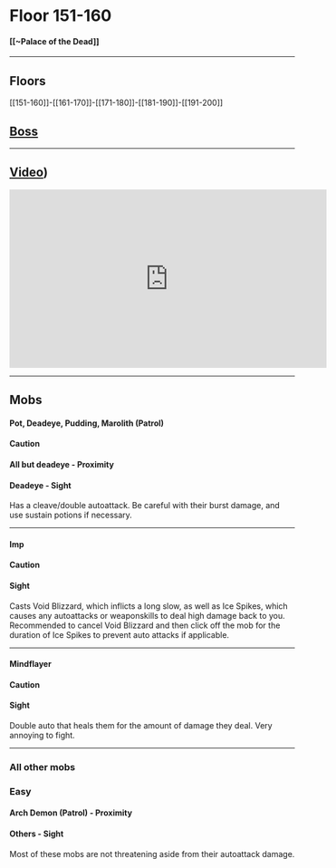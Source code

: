 # Floor 151-160
#### [[~Palace of the Dead]]

---
## Floors

[[151-160]]-[[161-170]]-[[171-180]]-[[181-190]]-[[191-200]]

## [Boss](160)
---
## [Video](https://www.youtube.com/watch?v=9SH-qyjREMc&t=9403s))

<iframe width="560" height="315" src="https://www.youtube.com/embed/9SH-qyjREMc?start=9403" title="YouTube video player" frameborder="0" allow="accelerometer; autoplay; clipboard-write; encrypted-media; gyroscope; picture-in-picture" allowfullscreen></iframe>



---
## Mobs

#### Pot, Deadeye, Pudding, Marolith (Patrol)
#### Caution
#### All but deadeye - Proximity
#### Deadeye - Sight
Has a cleave/double autoattack. Be careful with their burst damage, and use sustain potions if necessary.

---
#### Imp
#### Caution
#### Sight
Casts Void Blizzard, which inflicts a long slow, as well as Ice Spikes, which causes any autoattacks or weaponskills to deal high damage back to you. Recommended to cancel Void Blizzard and then click off the mob for the duration of Ice Spikes to prevent auto attacks if applicable.

---
#### Mindflayer
#### Caution
#### Sight
Double auto that heals them for the amount of damage they deal. Very annoying to fight.

---
### All other mobs
### Easy
#### Arch Demon (Patrol) - Proximity
#### Others - Sight

Most of these mobs are not threatening aside from their autoattack damage.